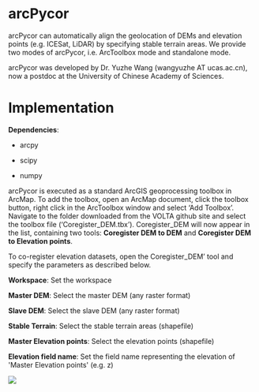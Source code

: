 # arcPycor
arcPycor can automatically align the geolocation of DEMs and elevation points (e.g. ICESat, LiDAR) by specifying stable terrain areas. We provide two modes of arcPycor, i.e. ArcToolbox mode and standalone mode.

arcPycor was developed by Dr. Yuzhe Wang (wangyuzhe AT ucas.ac.cn), now a postdoc at the University of Chinese Academy of Sciences.

# Implementation
**Dependencies**:
* arcpy

* scipy

* numpy

arcPycor is executed as a standard ArcGIS geoprocessing toolbox in ArcMap. To add the toolbox, open an ArcMap document, click the toolbox button, right click in the ArcToolbox window and select ‘Add Toolbox’. Navigate to the folder downloaded from the VOLTA github site and select the toolbox file (‘Coregister_DEM.tbx’). Coregister_DEM will now appear in the list, containing two tools: **Coregister DEM to DEM** and **Coregister DEM to Elevation points**.

To co-register elevation datasets, open the Coregister_DEM’ tool and specify the parameters as described below.

**Workspace**: Set the workspace

**Master DEM**: Select the master DEM (any raster format)

**Slave DEM**: Select the slave DEM (any raster format)

**Stable Terrain**: Select the stable terrain areas (shapefile)

**Master Elevation points**: Select the elevation points (shapefile)

**Elevation field name**: Set the field name representing the elevation of 'Master Elevation points' (e.g. z)
    
![](https://github.com/WangYuzhe/arcPycor/blob/master/fig_implementation.png)
